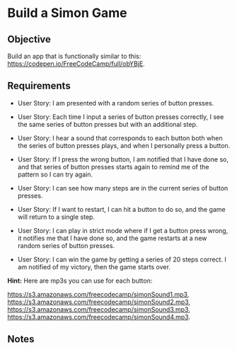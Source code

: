 # Build a Simon Game

## Objective

Build an app that is functionally similar to this: https://codepen.io/FreeCodeCamp/full/obYBjE.

## Requirements

* User Story: I am presented with a random series of button presses.

* User Story: Each time I input a series of button presses correctly, I see the same series of button presses but with an additional step.

* User Story: I hear a sound that corresponds to each button both when the series of button presses plays, and when I personally press a button.

* User Story: If I press the wrong button, I am notified that I have done so, and that series of button presses starts again to remind me of the pattern so I can try again.

* User Story: I can see how many steps are in the current series of button presses.

* User Story: If I want to restart, I can hit a button to do so, and the game will return to a single step.

* User Story: I can play in strict mode where if I get a button press wrong, it notifies me that I have done so, and the game restarts at a new random series of button presses.

* User Story: I can win the game by getting a series of 20 steps correct. I am notified of my victory, then the game starts over.

**Hint:** Here are mp3s you can use for each button:  
   
https://s3.amazonaws.com/freecodecamp/simonSound1.mp3,   
https://s3.amazonaws.com/freecodecamp/simonSound2.mp3,  
https://s3.amazonaws.com/freecodecamp/simonSound3.mp3,  
https://s3.amazonaws.com/freecodecamp/simonSound4.mp3.    

## Notes

